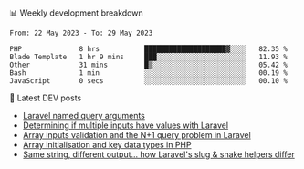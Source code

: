 📊 Weekly development breakdown
<!--START_SECTION:waka-->

```text
From: 22 May 2023 - To: 29 May 2023

PHP              8 hrs           ████████████████████▓░░░░   82.35 %
Blade Template   1 hr 9 mins     ███░░░░░░░░░░░░░░░░░░░░░░   11.93 %
Other            31 mins         █▒░░░░░░░░░░░░░░░░░░░░░░░   05.42 %
Bash             1 min           ░░░░░░░░░░░░░░░░░░░░░░░░░   00.19 %
JavaScript       0 secs          ░░░░░░░░░░░░░░░░░░░░░░░░░   00.10 %
```

<!--END_SECTION:waka-->

📕 Latest DEV posts
<!-- BLOG-POST-LIST:START -->
- [Laravel named query arguments](https://dev.to/michaelvickersuk/laravel-named-query-arguments-28kd)
- [Determining if multiple inputs have values with Laravel](https://dev.to/michaelvickersuk/determining-if-multiple-inputs-have-values-with-laravel-km6)
- [Array inputs validation and the N+1 query problem in Laravel](https://dev.to/michaelvickersuk/array-inputs-validation-and-the-n1-query-problem-in-laravel-2agb)
- [Array initialisation and key data types in PHP](https://dev.to/michaelvickersuk/array-initialisation-and-key-data-types-in-php-1e5b)
- [Same string, different output... how Laravel&#39;s slug &amp; snake helpers differ](https://dev.to/michaelvickersuk/same-string-different-output-how-laravels-slug-snake-helpers-differ-1ccj)
<!-- BLOG-POST-LIST:END -->
